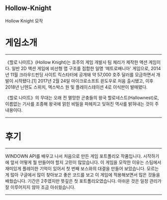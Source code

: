 ## Hollow-Knight
Hollow Knight 모작
# 게임소개

-------

《할로 나이트》(Hollow Knight)는 호주의 게임 개발사 팀 체리가 제작한 액션 게임이다. 일반 2D 액션 게임에 비선형 맵 구조를 접합한 일명 '메트로배니아' 게임으로, 2014년 11월 크라우드펀딩 사이트 킥스타터에 공개돼 약 57,000 호주 달러를 모금하면서 개발이 시작됐다.[1] 2017년 2월 24일 마이크로소프트 윈도우로 처음 출시됐고, 이후 2018년 닌텐도 스위치, 엑스박스 원 및 플레이스테이션 4로 이식판이 발매됐다.

《할로 나이트》의 무대는 오래 전 멸망한 곤충들의 왕국 할로네스트(Hallownest)로, 이름없는 기사를 조종해 왕국에 얽힌 비밀을 파헤치고 잊혀진 역사를 밝혀내는 것이 주 내용이다.

------

# 후기 

------

WINDOWN API를 배우고 나서 처음으로 만든 게임 포트폴리오 작품입니다. 시작하기에 앞서 어떻게 뭘 만들어야 할지 고민이 많았습니다. 이 게임을 모작한 이유는 스팀에서 재미있게 플레이한 기억이 있어서 첫 번째 보스와의 대결을 만들어 보았습니다. 모르는 게 많아 구글에서 많이 찾아보고 좋은 코드를 보고 이 게임에 적용해보면서 많은 것들을 배웠습니다. 기간은 2주였지만 뜻깊은 첫 포트폴리오였습니다. 아쉬운 것은 일정 관리가 잘 이루어지지 않아 조금 아쉬웠습니다.
 
------
